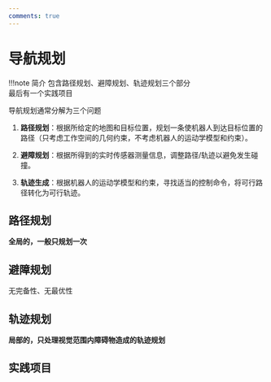 ```yaml
---
comments: true
---
```


# 导航规划

!!!note 简介
    包含路径规划、避障规划、轨迹规划三个部分<br>
    最后有一个实践项目<br>

导航规划通常分解为三个问题

1. **路径规划**：根据所给定的地图和目标位置，规划一条使机器人到达目标位置的路径（只考虑工作空间的几何约束，不考虑机器人的运动学模型和约束）。

2. **避障规划**：根据所得到的实时传感器测量信息，调整路径/轨迹以避免发生碰撞。

3. **轨迹生成**：根据机器人的运动学模型和约束，寻找适当的控制命令，将可行路径转化为可行轨迹。

## 路径规划

**全局的，一般只规划一次**



## 避障规划

无完备性、无最优性


## 轨迹规划

**局部的，只处理视觉范围内障碍物造成的轨迹规划**



## 实践项目